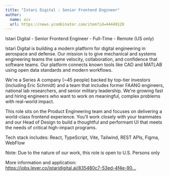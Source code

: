 ```yaml
---
title: "Istari Digital : Senior Frontend Engineer"
author:
  name: acv
  url: https://news.ycombinator.com/item?id=44449120
---
```


<JobNavigation />

Istari Digital - Senior Frontend Engineer - Full-Time - Remote (US only)

Istari Digital is building a modern platform for digital engineering in aerospace and defense. Our mission is to give mechanical and systems engineering teams the same velocity, collaboration, and confidence that software teams. Our platform connects known tools like CAD and MATLAB using open data standards and modern workflows.

We&#x27;re a Series A company (~45 people) backed by top-tier investors (including Eric Schmidt) and a team that includes former FAANG engineers, national lab researchers, and senior military leadership. We&#x27;re growing fast and hiring engineers who want to work on meaningful, complex problems with real-world impact.

This role sits on the Product Engineering team and focuses on delivering a world-class frontend experience. You’ll work closely with your teammates and our Head of Design to build a thoughtful and performant UI that meets the needs of critical high-impact programs.

Tech stack includes: React, TypeScript, Vite, Tailwind, REST APIs, Figma, WebFlow

Note: Due to the nature of our work, this role is open to U.S. Persons only

More information and application: <a href="https:&#x2F;&#x2F;jobs.lever.co&#x2F;istaridigital.ai&#x2F;835480c7-53ed-4f4e-90ae-fb6cee33f50b" rel="nofollow">https:&#x2F;&#x2F;jobs.lever.co&#x2F;istaridigital.ai&#x2F;835480c7-53ed-4f4e-90...</a>
<JobApplication />

